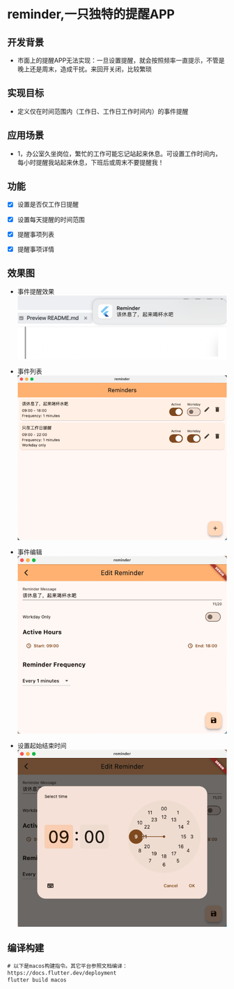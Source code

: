 # reminder,一只独特的提醒APP

## 开发背景
  - 市面上的提醒APP无法实现：一旦设置提醒，就会按照频率一直提示，不管是晚上还是周末，造成干扰。来回开关闭，比较繁琐

## 实现目标
- 定义仅在时间范围内（工作日、工作日工作时间内）的事件提醒

## 应用场景
- 1，办公室久坐岗位，繁忙的工作可能忘记站起来休息。可设置工作时间内，每小时提醒我站起来休息，下班后或周末不要提醒我！

## 功能
- [x] 设置是否仅工作日提醒
- [x] 设置每天提醒的时间范围 
- [x] 提醒事项列表
- [x] 提醒事项详情
 

## 效果图
- 事件提醒效果
![事件提醒效果](images/事件提醒效果.png)
- 事件列表
 ![事件列表](images/事件列表.png)
- 事件编辑
![事件编辑](images/事件编辑.png)

- 设置起始结束时间  
![设置起始结束时间](images/设置起始结束时间.png)


## 编译构建
```
# 以下是macos构建指令。其它平台参照文档编译：https://docs.flutter.dev/deployment
flutter build macos
```
